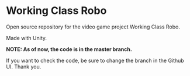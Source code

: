 # Working Class Robo

Open source repository for the video game project Working Class Robo.

Made with Unity.

**NOTE: As of now, the code is in the master branch.**

If you want to check the code, be sure to change the branch in the Github UI. Thank you.
